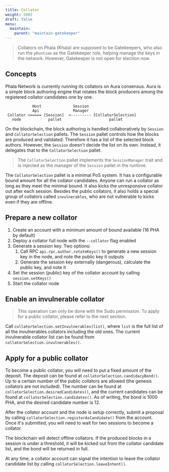 ```yaml
---
title: Collator
weight: 2002
draft: false
menu:
  maintain:
    parent: "maintain-gatekeeper"
---
```


> Collators on Phala (Khala) are supposed to be Gatekeepers, who also run the `pRuntime` as the Gatekeeper role, helping manage the keys in the network. However, Gatekeeper is not open for election now.

## Concepts

Phala Network is currently running its collators on Aura consensus. Aura is a simple block authoring engine that rotates the block producers among the registered collator candidates one by one.

```
            Host              Session
            Api               Manager
 Collator <===== [Session]  <--------- [CollatorSelection]
   node            pallet                     pallet
```

On the blockchain, the block authoring is handled collaboratively by `Session` and `CollatorSelection` pallets. The `Session` pallet controls how the blocks are produced and validated. Therefore it has a list of the selected block authors. However, the `Session` doesn't decide the list on its own. Instead, it delegates that to the `CollatorSelection` pallet.

> The `CollatorSelection` pallet implements the `SessionManager` trait and is injected as the manager of the `Session` pallet in the runtime.

The `CollatorSelection` pallet is a minimal PoS system. It has a configurable bound amount for all the collator candidates. Anyone can run a collator as long as they meet the minimal bound. It also kicks the unresponsive collator out after each session. Besides the public collators, it also holds a special group of collators called `invulnerables`, who are not vulnerable to kicks even if they are offline.

## Prepare a new collator

1. Create an account with a minimum amount of bound available (16 PHA by default)
2. Deploy a collator full node with the `--collator` flag enabled
3. Generate a session key. Two options:
    1. Call RPC `api.rpc.author.rotateKeys()` to generate a new session key in the node, and note the public key it outputs
    2. Generate the session key externally (dangerous), calculate the public key, and note it
4. Set the session (public) key of the collator account by calling `session.setKeys()`
5. Start the collator node

## Enable an invulnerable collator

> This operation can only be done with the Sudo permission. To apply for a public collator, please refer to the next section.

Call `collatorSelection.setInvulnerables(list)`, where `list` is the full list of all the invulnerables collators including the old ones. The current invulnerable collator list can be found from `collatorSelection.invulnerables()`.

## Apply for a public collator

To become a public collator, you will need to put a fixed amount of the deposit. The deposit can be found at `collatorSelection.candidacyBond()`. Up to a certain number of the public collators are allowed (the genesis collators are not included). The number can be found at `collatorSelection.desiredCandidates()`, and the current candidates can be found at `collatorSelection.candidates()`.  As of writing, the bond is 1000 PHA, and the desired candidate number is 12.

After the collator account and the node is setup correctly, submit a proposal by calling `collatorSelection.registerAsCandidate()` from the account. Once it's submitted, you will need to wait for two sessions to become a collator.

The blockchain will detect offline collators. If the produced blocks in a session is under a threshold, it will be kicked out from the collator candidate list, and the bond will be returned in full.

At any time, a collator account can signal the intention to leave the collator candidate list by calling `collatorSelection.leaveIntent()`.
